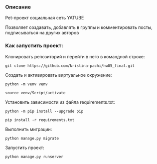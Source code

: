### Описание

Pet-проект социальная сеть YATUBE

Позволяет создавать, добавлять в группы и комментировать посты, подписываться на других авторов

### Как запустить проект:

Клонировать репозиторий и перейти в него в командной строке:

```
git clone https://github.com/kristina-pachi/hw05_final.git
```

Cоздать и активировать виртуальное окружение:

```
python -m venv venv
```

```
source venv/Script/activate
```

Установить зависимости из файла requirements.txt:

```
python -m pip install --upgrade pip
```

```
pip install -r requirements.txt
```

Выполнить миграции:

```
python manage.py migrate
```

Запустить проект:

```
python manage.py runserver
```
